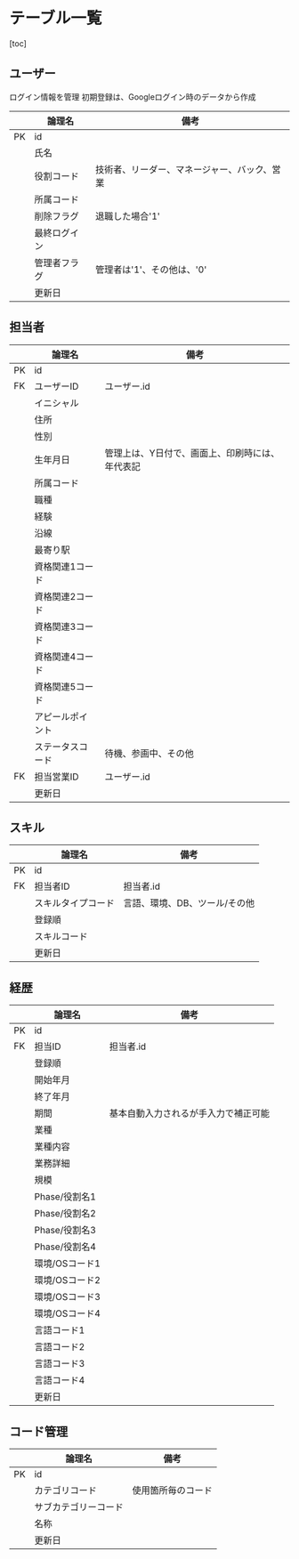 # テーブル一覧

[toc]

## ユーザー
ログイン情報を管理
初期登録は、Googleログイン時のデータから作成

|      | 論理名       | 備考                                         |
| ---- | ------------ | -------------------------------------------- |
| PK   | id           |                                              |
|      | 氏名         |                                              |
|      | 役割コード   | 技術者、リーダー、マネージャー、バック、営業 |
|      | 所属コード   |                                              |
|      | 削除フラグ   | 退職した場合'1' |
|      | 最終ログイン |                                              |
|      | 管理者フラグ | 管理者は'1'、その他は、'0'                             |
|  | 更新日 |  |


## 担当者

|      | 論理名           | 備考 |
| ---- | ---------------- | ---- |
| PK   | id               |      |
| FK   | ユーザーID       | ユーザー.id |
|      | イニシャル       |      |
|      | 住所             |      |
|      | 性別             |      |
|      | 生年月日   | 管理上は、Y日付で、画面上、印刷時には、年代表記 |
|      | 所属コード          |      |
|      | 職種             |      |
|      | 経験             |      |
|      | 沿線             |      |
|      | 最寄り駅         |      |
|      | 資格関連1コード     |      |
|      | 資格関連2コード     |      |
|      | 資格関連3コード     |      |
|      | 資格関連4コード     |      |
|      | 資格関連5コード     |      |
|      | アピールポイント |      |
|      | ステータスコード    | 待機、参画中、その他 |
| FK   | 担当営業ID     | ユーザー.id |
|  | 更新日 |  |


## スキル

|      | 論理名             | 備考                          |
| ---- | ------------------ | ----------------------------- |
| PK   | id                 |                               |
| FK   | 担当者ID           | 担当者.id                     |
|      | スキルタイプコード | 言語、環境、DB、ツール/その他 |
|      | 登録順             |                               |
|      | スキルコード       |                               |
|  | 更新日 |  |


## 経歴

|      | 論理名         | 備考                                 |
| ---- | -------------- | ------------------------------------ |
| PK   | id             |                                      |
| FK   | 担当ID         | 担当者.id                            |
|      | 登録順         |                                      |
|      | 開始年月       |                                      |
|      | 終了年月       |                                      |
|      | 期間           | 基本自動入力されるが手入力で補正可能 |
|      | 業種           |                                      |
|      | 業種内容       |                                      |
|      | 業務詳細       |                                      |
|      | 規模           |                                      |
|      | Phase/役割名1  |                                      |
|      | Phase/役割名2  |                                      |
|      | Phase/役割名3  |                                      |
|      | Phase/役割名4  |                                      |
|      | 環境/OSコード1 |                                      |
|      | 環境/OSコード2 |                                      |
|      | 環境/OSコード3 |                                      |
|      | 環境/OSコード4 |                                      |
|      | 言語コード1    |                                      |
|      | 言語コード2    |                                      |
|      | 言語コード3    |                                      |
|      | 言語コード4    |                                      |
|  | 更新日 |  |

## コード管理

|      | 論理名               | 備考                      |
| ---- | -------------------- | ------------------------- |
| PK   | id                   |                           |
|      | カテゴリコード       | 使用箇所毎のコード |
|      | サブカテゴリーコード |                           |
|      | 名称                 |                           |
|  | 更新日 |  |
